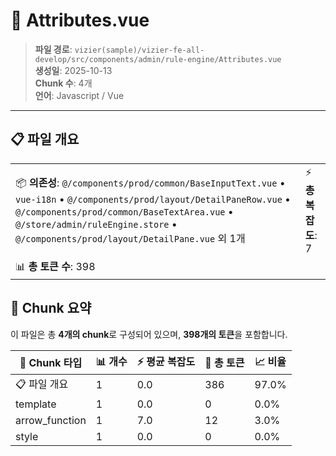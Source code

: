 # 📄 Attributes.vue

> **파일 경로**: `vizier(sample)/vizier-fe-all-develop/src/components/admin/rule-engine/Attributes.vue`  
> **생성일**: 2025-10-13  
> **Chunk 수**: 4개  
> **언어**: Javascript / Vue
---





## 📋 파일 개요

| | |
|--|--|
| 📦 **의존성**: `@/components/prod/common/BaseInputText.vue` • `vue-i18n` • `@/components/prod/layout/DetailPaneRow.vue` • `@/components/prod/common/BaseTextArea.vue` • `@/store/admin/ruleEngine.store` • `@/components/prod/layout/DetailPane.vue` 외 1개 | ⚡ **총 복잡도**: 7 |
| 📊 **총 토큰 수**: 398 |  |






## 🧩 Chunk 요약

이 파일은 총 **4개의 chunk**로 구성되어 있으며, **398개의 토큰**을 포함합니다.

| 🧩 Chunk 타입 | 📊 개수 | ⚡ 평균 복잡도 | 📝 총 토큰 | 📈 비율 |
|---------------|--------|-------------|----------|--------|
| 📋 파일 개요 | 1 | 0.0 | 386 | 97.0% |
| template | 1 | 0.0 | 0 | 0.0% |
| arrow_function | 1 | 7.0 | 12 | 3.0% |
| style | 1 | 0.0 | 0 | 0.0% |

